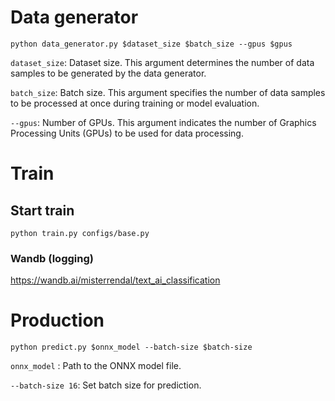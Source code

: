 # Data generator

`python data_generator.py $dataset_size $batch_size --gpus $gpus`

`dataset_size`: Dataset size. This argument determines the number of data samples to be generated by the data generator.

`batch_size`: Batch size. This argument specifies the number of data samples to be processed at once during training or model evaluation.

`--gpus`: Number of GPUs. This argument indicates the number of Graphics Processing Units (GPUs) to be used for data processing.

# Train

## Start train
`python train.py configs/base.py` 

### Wandb (logging)
https://wandb.ai/misterrendal/text_ai_classification

# Production
`python predict.py $onnx_model --batch-size $batch-size`

`onnx_model` : Path to the ONNX model file.

`--batch-size 16`: Set batch size for prediction.
